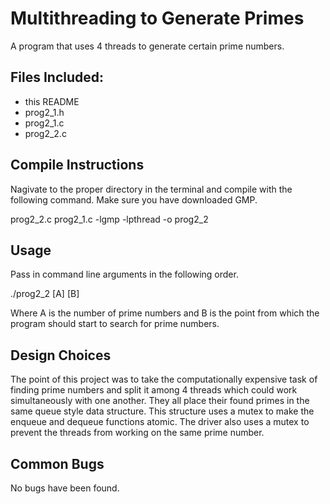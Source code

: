 # Multithreading to Generate Primes

A program that uses 4 threads to generate certain prime numbers.

## **Files Included:**

* this README
* prog2_1.h 
* prog2_1.c 
* prog2_2.c

## **Compile Instructions**

Nagivate to the proper directory in the terminal and compile with the following
command. Make sure you have downloaded GMP.

prog2_2.c prog2_1.c -lgmp -lpthread -o prog2_2

## **Usage**

Pass in command line arguments in the following order.

./prog2_2 [A] [B]

Where A is the number of prime numbers and B is the point from which the program
should start to search for prime numbers. 

## **Design Choices**

The point of this project was to take the computationally expensive task of
finding prime numbers and split it among 4 threads which could work simultaneously
with one another. They all place their found primes in the same queue style
data structure. This structure uses a mutex to make the enqueue and dequeue 
functions atomic. The driver also uses a mutex to prevent the threads from 
working on the same prime number.

## **Common Bugs**

No bugs have been found. 

